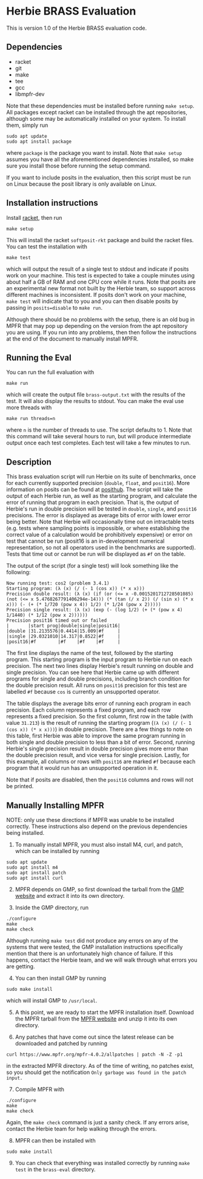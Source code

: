 # Herbie BRASS Evaluation

This is version 1.0 of the Herbie BRASS evaluation code.

## Dependencies

* racket
* git
* make
* tee
* gcc
* libmpfr-dev

Note that these dependencies must be installed before running `make setup`. All packages except racket can be installed through the apt repositories, although some may be automatically installed on your system. To install them, simply run

```
sudo apt update
sudo apt install package
```

where `package` is the package you want to install. Note that `make setup` assumes you have all the aforementioned dependencies installed, so make sure you install those before running the setup command.

If you want to include posits in the evaluation, then this script must be run on Linux because the posit library is only available on Linux.

## Installation instructions

Install [racket](https://download.racket-lang.org/), then run
```
make setup
```
This will install the racket `softposit-rkt` package and build the racket files. You can test the installation with
```
make test
```
which will output the result of a single test to stdout and indicate if posits work on your machine. This test is expected to take a couple minutes using about half a GB of RAM and one CPU core while it runs. Note that posits are an experimental new format not built by the Herbie team, so support across different machines is inconsistent. If posits don't work on your machine, `make test` will indicate that to you and you can then disable posits by passing in `posits=disable` to `make run`.

Although there should be no problems with the setup, there is an old bug in MPFR that may pop up depending on the version from the apt repository you are using. If you run into any problems, then then follow the instructions at the end of the document to manually install MPFR.

## Running the Eval

You can run the full evaluation with
```
make run
```
which will create the output file `brass-output.txt` with the results of the test. It will also display the results to stdout. You can make the eval use more threads with
```
make run threads=n
```
where `n` is the number of threads to use. The script defaults to 1. Note that this command will take several hours to run, but will produce intermediate output once each test completes. Each test will take a few minutes to run.

## Description

This brass evaluation script will run Herbie on its suite of benchmarks, once for each currently supported precision (`double`, `float`, and `posit16`). More information on posits can be found at [posithub](http://posithub.org/). The script will take the output of each Herbie run, as well as the starting program, and calculate the error of running that program in each precision. That is, the output of Herbie's run in double precision will be tested in `double`, `single`, and `posit16` precisions. The error is displayed as average bits of error with lower error being better. Note that Herbie will occasionally time out on intractable tests (e.g. tests where sampling points is impossible, or where establishing the correct value of a calculation would be prohibitively expensive) or error on test that cannot be run (posit16 is an in-development numerical representation, so not all operators used in the benchmarks are supported). Tests that time out or cannot be run will be displayed as `#f` on the table.

The output of the script (for a single test) will look something like the following:

```
Now running test: cos2 (problem 3.4.1)
Starting program: (λ (x) (/ (- 1 (cos x)) (* x x)))
Precision double result: (λ (x) (if (or (<= x -0.0015201712728501085) (not (<= x 5.4768267791406294e-14))) (* (tan (/ x 2)) (/ (sin x) (* x x))) (- (+ (* 1/720 (pow x 4)) 1/2) (* 1/24 (pow x 2)))))
Precision single result: (λ (x) (exp (- (log 1/2) (+ (* (pow x 4) 1/1440) (* 1/12 (pow x 2))))))
Precision posit16 timed out or failed
|       |start prog|double|single|posit16|
|double |31.2135576|0.4414|15.009|#f     |
|single |29.0321010|14.317|0.8522|#f     |
|posit16|#f        |#f    |#f    |#f     |
```

The first line displays the name of the test, followed by the starting program. This starting program is the input program to Herbie run on each precision. The next two lines display Herbie's result running on double and single precision. You can see here that Herbie came up with different programs for single and double precisions, including branch condition for the double precision result. All runs on `posit16` precision for this test are labelled `#f` because `cos` is currently an unsupported operator.

The table displays the average bits error of running each program in each precision. Each column represents a fixed program, and each row represents a fixed precision. So the first column, first row in the table (with value `31.213`) is the result of running the starting program (`(λ (x) (/ (- 1 (cos x)) (* x x)))`) in double precision. There are a few things to note on this table, first Herbie was able to improve the same program running in both single and double precision to less than a bit of error. Second, running Herbie's single precision result in double precision gives more error than the double precision result, and vice versa for single precision. Lastly, for this example, all columns or rows with `posit16` are marked `#f` because each program that it would run has an unsupported operation in it.

Note that if posits are disabled, then the `posit16` columns and rows will not be printed.

## Manually Installing MPFR

NOTE: only use these directions if MPFR was unable to be installed correctly. These instructions also depend on the previous dependencies being installed.

1. To manually install MPFR, you must also install M4, curl, and patch, which can be installed by running
```
sudo apt update
sudo apt install m4
sudo apt install patch
sudo apt install curl
```

2. MPFR depends on GMP, so first download the tarball from the [GMP website](https://gmplib.org/#DOWNLOAD) and extract it into its own directory.

3. Inside the GMP directory, run
```
./configure
make
make check
```
Although running `make test` did not produce any errors on any of the systems that were tested, the GMP installation instructions specifically mention that there is an unfortunately high chance of failure. If this happens, contact the Herbie team, and we will walk through what errors you are getting.

4. You can then install GMP by running
```
sudo make install
```
which will install GMP to `/usr/local`.

5. A this point, we are ready to start the MPFR installation itself. Download the MPFR tarball from the [MPFR website](https://www.mpfr.org/mpfr-4.0.2/#download) and unzip it into its own directory.

6. Any patches that have come out since the latest release can be downloaded and patched by running
```
curl https://www.mpfr.org/mpfr-4.0.2/allpatches | patch -N -Z -p1
```
in the extracted MPFR directory. As of the time of writing, no patches exist, so you should get the notification `Only garbage was found in the patch input.`

7. Compile MPFR with
```
./configure
make
make check
```
Again, the `make check` command is just a sanity check. If any errors arise, contact the Herbie team for help walking through the errors.

8. MPFR can then be installed with
```
sudo make install
```

9. You can check that everything was installed correctly by running `make test` in the `brass-eval` directory.
